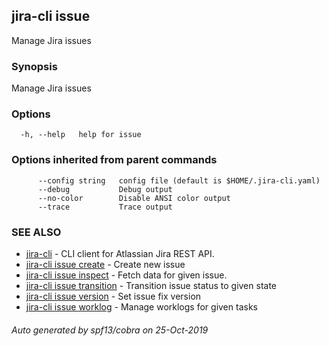 ## jira-cli issue

Manage Jira issues

### Synopsis

Manage Jira issues

### Options

```
  -h, --help   help for issue
```

### Options inherited from parent commands

```
      --config string   config file (default is $HOME/.jira-cli.yaml)
      --debug           Debug output
      --no-color        Disable ANSI color output
      --trace           Trace output
```

### SEE ALSO

* [jira-cli](jira-cli.md)	 - CLI client for Atlassian Jira REST API.
* [jira-cli issue create](jira-cli_issue_create.md)	 - Create new issue
* [jira-cli issue inspect](jira-cli_issue_inspect.md)	 - Fetch data for given issue.
* [jira-cli issue transition](jira-cli_issue_transition.md)	 - Transition issue status to given state
* [jira-cli issue version](jira-cli_issue_version.md)	 - Set issue fix version
* [jira-cli issue worklog](jira-cli_issue_worklog.md)	 - Manage worklogs for given tasks

###### Auto generated by spf13/cobra on 25-Oct-2019
